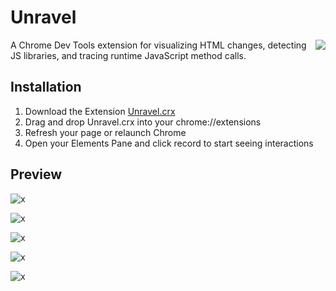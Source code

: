 # Unravel
<img align="right" src="https://raw.githubusercontent.com/NUDelta/Unravel/master/chrome-extension/img/knot105.png">

A Chrome Dev Tools extension for visualizing HTML changes, detecting JS libraries, and tracing runtime JavaScript method calls.

## Installation

1. Download the Extension [Unravel.crx](https://raw.githubusercontent.com/NUDelta/Unravel/master/dist/Unravel.crx)
2. Drag and drop Unravel.crx into your chrome://extensions
3. Refresh your page or relaunch Chrome
4. Open your Elements Pane and click record to start seeing interactions

## Preview

![x](https://raw.githubusercontent.com/NUDelta/Unravel/master/dist/img/demo0.png "")

![x](https://raw.githubusercontent.com/NUDelta/Unravel/master/dist/img/demo1.png "")

![x](https://raw.githubusercontent.com/NUDelta/Unravel/master/dist/img/demo2.png "")

![x](https://raw.githubusercontent.com/NUDelta/Unravel/master/dist/img/demo3.png "")

![x](https://raw.githubusercontent.com/NUDelta/Unravel/master/dist/img/demo4.png "")

